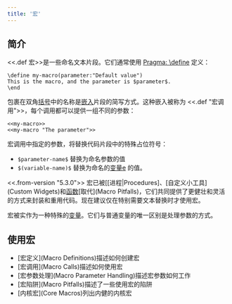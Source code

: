 ```yaml
---
title: '宏'
---
```


## 简介

<<.def 宏>>是一些命名文本片段。它们通常使用 [Pragma: \define](#Pragma%3A%20%5Cdefine) 定义：

```
\define my-macro(parameter:"Default value")
This is the macro, and the parameter is $parameter$.
\end
```

包裹在双角[括号](Brackets)中的名称是[嵌入](Transclusion)片段的简写方式。这种嵌入被称为 <<.def "宏调用">>，每个调用都可以提供一组不同的参数：

```
<<my-macro>>
<<my-macro "The parameter">>
```

宏调用中指定的参数，将替换代码片段中的特殊占位符号：

* `$parameter-name$` 替换为命名参数的值
* `$(variable-name)$` 替换为命名的[变量e](Variables) 的值。

<<.from-version "5.3.0">> 宏已被[[进程|Procedures]、[自定义小工具](Custom Widgets)和[函数](Functions)[取代](Macro Pitfalls)，它们共同提供了更健壮和灵活的方式来封装和重用代码。现在建议仅在特别需要文本替换时才使用宏。

宏被实作为一种特殊的[变量](Variables)。它们与普通变量的唯一区别是处理参数的方式。

## 使用宏

* [宏定义](Macro Definitions)描述如何创建宏
* [宏调用](Macro Calls)描述如何使用宏
* [宏参数处理](Macro Parameter Handling)描述宏参数如何工作
* [宏陷阱](Macro Pitfalls)描述了一些使用宏的陷阱
* [内核宏](Core Macros)列出内健的内核宏
